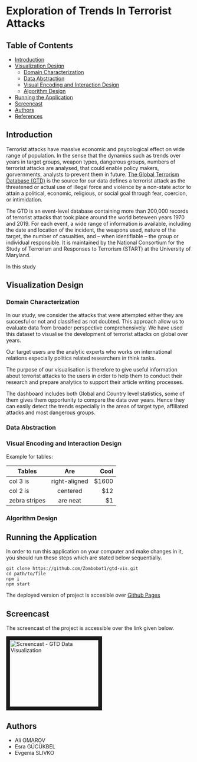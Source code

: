 # Exploration of Trends In Terrorist Attacks

## Table of Contents
- [Introduction](#introduction)
- [Visualization Design](#visualization-design)
    - [Domain Characterization](#domain-characterization)
    - [Data Abstraction](#data-abstraction)
    - [Visual Encoding and Interaction Design](#visual-encoding-and-interaction-design)
    - [Algorithm Design](#algorithm-design)
- [Running the Application](#running-the-application)
- [Screencast](#screencast)
- [Authors](#authors)
- [References](#references)


## Introduction <a name="introduction"></a>

Terrorist attacks have massive economic and psycological effect on wide range of population. In the sense that the dynamics such as trends over years in target groups, weapon types, dangerous groups, numbers of terrorist attacks are analysed, that could enable policy makers, gorvernments, analysts to prevent them in future. [The Global Terrorism Database (GTD)](https://www.start.umd.edu/gtd/access/) is the source for our data defines a terrorist attack as the threatened or actual use of illegal force and violence by a non-state actor to attain a political, economic, religious, or social goal through fear, coercion, or intimidation. 


The GTD is an event-level database containing more than 200,000 records of terrorist attacks that took place around the world beteween years 1970 and 2019. For each event, a wide range of information is available, including the date and location of the incident, the weapons used, nature of the target, the number of casualties, and – when identifiable – the group or individual responsible. It is maintained by the National Consortium for the Study of Terrorism and Responses to Terrorism (START) at the University of Maryland. 


In this study

## Visualization Design <a name="visualization-design"></a>

### Domain Characterization <a name="domain-characterization"></a>

In our study, we consider the attacks that were attempted either they are succesful or not and classified as not doubted. This approach allow us to evaluate data from broader perspective comprehensively. 
We have used this dataset to visualise the development of terrorist attacks on global over years.

Our target users are the analytic experts who works on international relations especially politics related researchers in think tanks.

The purpose of our visualisation is therefore to give useful information about terrorist attacks to the users in order to help them to conduct their research and prepare analytics to support their article writing processes.

The dashboard includes both Global and Country level statistics, some of them gives them opportunity to compare the data over years. Hence they can easily detect the trends especially in the areas of target type, affiliated attacks and most dangerous groups.

### Data Abstraction <a name="data-abstraction"></a>

### Visual Encoding and Interaction Design <a name="visual-encoding-and-interaction-design"></a>

Example for tables:

| Tables        | Are           | Cool  |
| ------------- |:-------------:| -----:|
| col 3 is      | right-aligned | $1600 |
| col 2 is      | centered      |   $12 |
| zebra stripes | are neat      |    $1 |

### Algorithm Design <a name="algorithm-design"></a>

## Running the Application <a name="running-the-application"></a>

In order to run this application on your computer and make changes in it, you should run these steps which are stated below sequentially.

```
git clone https://github.com/Zombobot1/gtd-vis.git
cd path/to/file
npm i
npm start
```

The deployed version of project is accesible over [Github Pages](https://zombobot1.github.io/gtd-vis/)

## Screencast <a name="screencast"></a>

The screencast of the project is accessible over the link given below.

<a href="https://youtu.be/VyhLRJVoIrI" target="_blank">
    <img src="https://img.youtube.com/vi/VyhLRJVoIrI/hqdefault.jpg" alt="Screencast - GTD Data Visualization" width="240" height="180" border="10" />
</a>

## Authors <a name="authors"></a>

- Ali OMAROV
- Esra GÜCÜKBEL
- Evgenia SLIVKO

